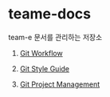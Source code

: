 # teame-docs

team-e 문서를 관리하는 저장소

1. [Git Workflow]()

2. [Git Style Guide]()

3. [Git Project Management]()
